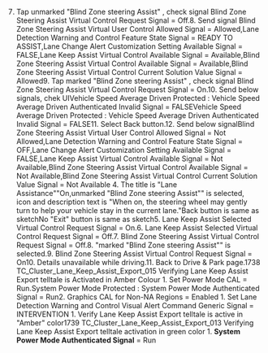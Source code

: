 7. Tap unmarked "Blind Zone steering Assist" , check signal Blind Zone Steering Assist Virtual Control Request Signal = Off.8. Send signal Blind Zone Steering Assist Virtual User Control Allowed Signal = Allowed,Lane Detection Warning and Control Feature State Signal = READY TO ASSIST,Lane Change Alert Customization Setting Available Signal = FALSE,Lane Keep Assist Virtual Control Available Signal = Available,Blind Zone Steering Assist Virtual Control Available Signal = Available,Blind Zone Steering Assist Virtual Control Current Solution Value Signal = Allowed9. Tap marked "Blind Zone steering Assist" , check signal Blind Zone Steering Assist Virtual Control Request Signal = On.10. Send below signals, chek UIVehicle Speed Average Driven Protected : Vehicle Speed Average Driven Authenticated Invalid Signal = FALSEVehicle Speed Average Driven Protected : Vehicle Speed Average Driven Authenticated Invalid Signal = FALSE11. Select Back button.12. Send below signalBlind Zone Steering Assist Virtual User Control Allowed Signal = Not Allowed,Lane Detection Warning and Control Feature State Signal = OFF,Lane Change Alert Customization Setting Available Signal = FALSE,Lane Keep Assist Virtual Control Available Signal = Not Available,Blind Zone Steering Assist Virtual Control Available Signal = Not Available,Blind Zone Steering Assist Virtual Control Current Solution Value Signal = Not Available 4. The title is "Lane Assistance""On,unmarked "Blind Zone steering Assist"" is selected, icon and description text is "When on, the steering wheel may gently turn to help your vehicle stay in the current lane."Back button is same as sketchNo "Exit" button is same as sketch5. Lane Keep Assist Selected Virtual Control Request Signal = On.6. Lane Keep Assist Selected Virtual Control Request Signal = Off.7. Blind Zone Steering Assist Virtual Control Request Signal = Off.8. "marked "Blind Zone steering Assist"" is selected.9. Blind Zone Steering Assist Virtual Control Request Signal = On10. Details unavailable while driving.11. Back to Drive & Park page.1738 TC_Cluster_Lane_Keep_Assist_Export_015 Verifying Lane Keep Assist Export telltale is Activated in Amber Colour 1. Set Power Mode CAL = Run.System Power Mode Protected : System Power Mode Authenticated Signal = Run2. Graphics CAL for Non-NA Regions = Enabled 1. Set Lane Detection Warning and Control Visual Alert Command Generic Signal = INTERVENTION 1. Verify Lane Keep Assist Export telltale is active in "Amber" color1739 TC_Cluster_Lane_Keep_Assist_Export_013 Verifying Lane Keep Assist Export telltale activation in green color 1. **System Power Mode Authenticated Signal** = Run
